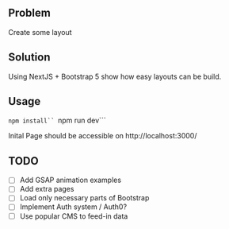 ## Problem
Create some layout

## Solution
Using NextJS + Bootstrap 5 show how easy layouts can be build. 

## Usage
```npm install``
```npm run dev```

Inital Page should be accessible on http://localhost:3000/

## TODO
- [ ] Add GSAP animation examples
- [ ] Add extra pages
- [ ] Load only necessary parts of Bootstrap
- [ ] Implement Auth system / Auth0?
- [ ] Use popular CMS to feed-in data